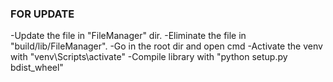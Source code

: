 ### FOR UPDATE ###
-Update the file in "FileManager" dir.
-Eliminate the file in "build/lib/FileManager".
-Go in the root dir and open cmd
-Activate the venv with "venv\Scripts\activate"
-Compile library with "python setup.py bdist_wheel"